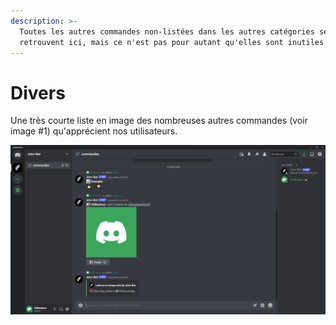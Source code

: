 ```yaml
---
description: >-
  Toutes les autres commandes non-listées dans les autres catégories se
  retrouvent ici, mais ce n'est pas pour autant qu'elles sont inutiles !
---
```


# Divers

Une très courte liste en image des nombreuses autres commandes (voir image #1) qu'apprécient nos utilisateurs.

![Image #1](../../.gitbook/assets/Autre.png)
